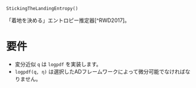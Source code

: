 ```
StickingTheLandingEntropy()
```

「着地を決める」エントロピー推定器[^RWD2017]。

# 要件

  * 変分近似 `q` は `logpdf` を実装します。
  * `logpdf(q, η)` は選択したADフレームワークによって微分可能でなければなりません。

